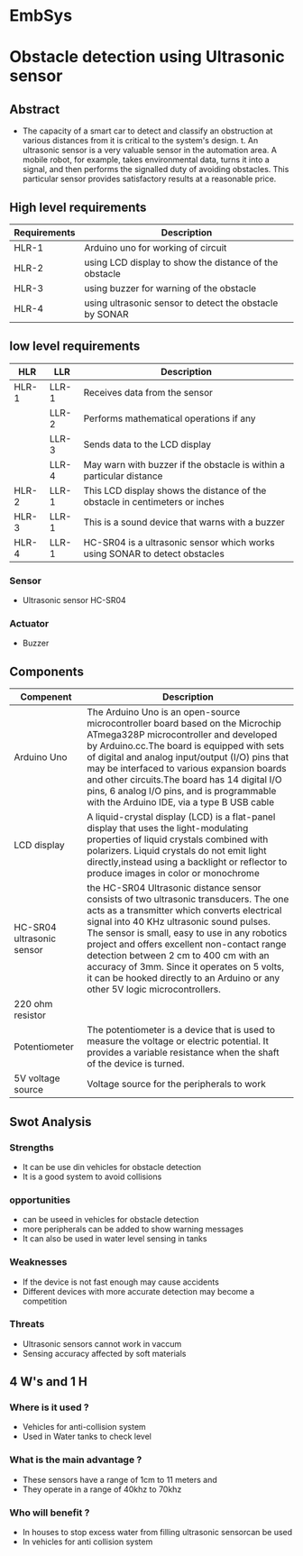 # EmbSys

# Obstacle detection using Ultrasonic sensor

## Abstract

* The capacity of a smart car to detect and classify an obstruction at various distances from it is critical to the system's design. t. An ultrasonic sensor is a very valuable sensor in the automation area. A mobile robot, for example, takes environmental data, turns it into a signal, and then performs the signalled duty of avoiding obstacles. This particular sensor provides satisfactory results at a reasonable price.

## High level requirements

| Requirements | Description |
| ----- | --------------------------- |
| HLR-1 | Arduino uno for working of circuit |
| HLR-2 | using LCD display to show the distance of the obstacle |
| HLR-3 | using buzzer for warning of the obstacle |
| HLR-4 | using  ultrasonic sensor to detect the obstacle by SONAR |


## low level requirements
| HLR | LLR | Description |
| --- | --- | ----------- |
| HLR-1 | LLR-1 | Receives data from the sensor |
|       | LLR-2 | Performs mathematical operations if any |
|       | LLR-3 | Sends data to the LCD display |
|       | LLR-4 | May warn with buzzer if the obstacle is within a particular distance |
| HLR-2 | LLR-1 | This LCD display shows the distance of the obstacle in centimeters or inches |
| HLR-3 | LLR-1 | This is a sound device that warns with a buzzer |
| HLR-4 | LLR-1 | HC-SR04 is a ultrasonic sensor which works using SONAR to detect obstacles |


### Sensor 

* Ultrasonic sensor HC-SR04

### Actuator

* Buzzer

## Components

| Compenent | Description |
| --------- | ----------- |
| Arduino Uno | The Arduino Uno is an open-source microcontroller board based on the Microchip ATmega328P microcontroller and developed by Arduino.cc.The board is equipped with sets of digital and analog input/output (I/O) pins that may be interfaced to various expansion boards and other circuits.The board has 14 digital I/O pins, 6 analog I/O pins, and is programmable with the Arduino IDE, via a type B USB cable |
| LCD display | A liquid-crystal display (LCD) is a flat-panel display that uses the light-modulating properties of liquid crystals combined with polarizers. Liquid crystals do not emit light directly,instead using a backlight or reflector to produce images in color or monochrome |
| HC-SR04 ultrasonic sensor |  the HC-SR04 Ultrasonic distance sensor consists of two ultrasonic transducers. The one acts as a transmitter which converts electrical signal into 40 KHz ultrasonic sound pulses. The sensor is small, easy to use in any robotics project and offers excellent non-contact range detection between 2 cm to 400 cm with an accuracy of 3mm. Since it operates on 5 volts, it can be hooked directly to an Arduino or any other 5V logic microcontrollers. |
| 220 ohm resistor |  | 
| Potentiometer | The potentiometer is a device that is used to measure the voltage or electric potential. It provides a variable resistance when the shaft of the device is turned. |
| 5V voltage source | Voltage source for the peripherals to work |

## Swot Analysis

### Strengths 

* It can be use din vehicles for obstacle detection
* It is a good system to avoid collisions

### opportunities

* can be useed in vehicles for obstacle detection
* more peripherals can be added to show warning messages
* It can also be used in water level sensing in tanks

### Weaknesses

* If the device is not fast enough may cause accidents
* Different devices with more accurate detection may become a competition

### Threats

* Ultrasonic sensors cannot work in vaccum
* Sensing accuracy affected by soft materials

## 4 W's and 1 H

### Where is it used ?

* Vehicles for anti-collision system
* Used in Water tanks to check level

### What is the main advantage ?

* These sensors have a range of 1cm to 11 meters and
* They operate in a range of 40khz to 70khz

### Who will benefit ?

* In houses to stop excess water from filling ultrasonic sensorcan be used
* In vehicles for anti collision system 




